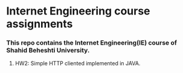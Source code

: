 # Internet Engineering course assignments

### This repo contains the Internet Engineering(IE) course of Shahid Beheshti University.

1. HW2: Simple HTTP cliented implemented in JAVA.